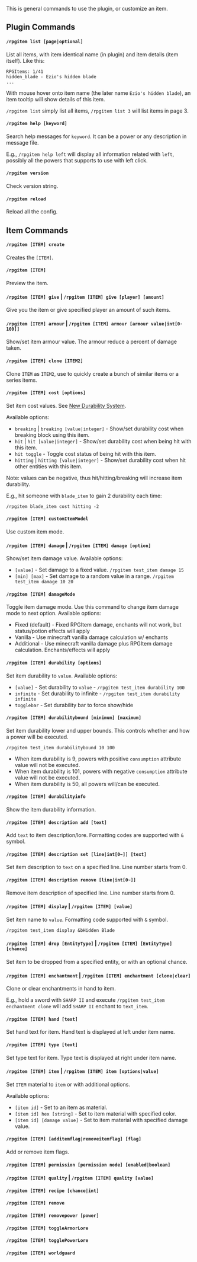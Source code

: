 This is general commands to use the plugin, or customize an item.

## Plugin Commands

#### `/rpgitem list [page|optional]`

List all items, with item identical name (in plugin) and item details (item itself). Like this:

```
RPGItems: 1/41
hidden_blade - Ezio's hidden blade
...
```

With mouse hover onto item name (the later name `Ezio's hidden blade`), an item tooltip will show details of this item.

`/rpgitem list` simply list all items, `/rpgitem list 3` will list items in page 3.

#### `/rpgitem help [keyword]`

Search help messages for `keyword`. It can be a power or any description in message file.

E.g., `/rpgitem help left` will display all information related with `left`, possibly all the powers that supports to use with left click.

#### `/rpgitem version`

Check version string.

#### `/rpgitem reload`

Reload all the config.

## Item Commands

#### `/rpgitem [ITEM] create`

Creates the `[ITEM]`.

#### `/rpgitem [ITEM]`

Preview the item.

#### `/rpgitem [ITEM] give` | `/rpgitem [ITEM] give [player] [amount]`

Give you the item or give specified player an amount of such items.

#### `/rpgitem [ITEM] armour` | `/rpgitem [ITEM] armour [armour value|int[0-100]]`

Show/set item armour value. The armour reduce a percent of damage taken.

#### `/rpgitem [ITEM] clone [ITEM2]`

Clone `ITEM` as `ITEM2`, use to quickly create a bunch of similar items or a series items.

#### `/rpgitem [ITEM] cost [options]`

Set item cost values. See [New Durability System](/NyaaCat/RPGitems-reloaded/wiki/New-durability-system).

Available options:

* `breaking` | `breaking [value|integer]` - Show/set durability cost when breaking block using this item.
* `hit` | `hit [value|integer]` - Show/set durability cost when being hit with this item.
* `hit toggle` - Toggle cost status of being hit with this item.
* `hitting` | `hitting [value|integer]` - Show/set durability cost when hit other entities with this item.

Note: values can be negative, thus hit/hitting/breaking will increase item durability.

E.g., hit someone with `blade_item` to gain 2 durability each time:

```
/rpgitem blade_item cost hitting -2
```

#### `/rpgitem [ITEM] customItemModel`

Use custom item mode.

#### `/rpgitem [ITEM] damage` | `/rpgitem [ITEM] damage [option]`

Show/set item damage value. Available options:

* `[value]` - Set damage to a fixed value. `/rpgitem test_item damage 15`
* `[min] [max]` - Set damage to a random value in a range. `/rpgitem test_item damage 10 20`

#### `/rpgitem [ITEM] damageMode`

Toggle item damage mode. Use this command to change item damage mode to next option. Available options:

* Fixed (default) - Fixed RPGItem damage, enchants will not work, but status/potion effects will apply
* Vanilla - Use minecraft vanilla damage calculation w/ enchants
* Additional - Use minecraft vanilla damage plus RPGItem damage calculation. Enchants/effects will apply

#### `/rpgitem [ITEM] durability [options]`

Set item durability to `value`. Available options:

* `[value]` - Set durability to `value` - `/rpgitem test_item durability 100`
* `infinite` - Set durability to infinite - `/rpgitem test_item durability infinite`
* `togglebar` - Set durability bar to force show/hide

#### `/rpgitem [ITEM] durabilitybound [minimum] [maximum]`

Set item durability lower and upper bounds. This controls whether and how a power will be executed.

```
/rpgitem test_item durabilitybound 10 100
```

* When item durability is 9, powers with positive `consumption` attribute value will not be executed.
* When item durability is 101, powers with negative `consumption` attribute value will not be executed.
* When item durability is 50, all powers will/can be executed.

#### `/rpgitem [ITEM] durabilityinfo`

Show the item durability information.

#### `/rpgitem [ITEM] description add [text]`

Add `text` to item description/lore. Formatting codes are supported with `&` symbol.

#### `/rpgitem [ITEM] description set [line|int[0~]] [text]`

Set item description to `text` on a specified line. Line number starts from 0.

#### `/rpgitem [ITEM] description remove [line|int[0~]]`

Remove item description of specified line. Line number starts from 0.

#### `/rpgitem [ITEM] display` | `/rpgitem [ITEM] [value]`

Set item name to `value`. Formatting code supported with `&` symbol.

```
/rpgitem test_item display &bHidden Blade
```

#### `/rpgitem [ITEM] drop [EntityType]` | `/rpgitem [ITEM] [EntityType] [chance]`

Set item to be dropped from a specified entity, or with an optional chance.

#### `/rpgitem [ITEM] enchantment` | `/rpgitem [ITEM] enchantment [clone|clear]`

Clone or clear enchantments in hand to item.

E.g., hold a sword with `SHARP II` and execute `/rpgitem test_item enchantment clone` will add `SHARP II` enchant to `text_item`.

#### `/rpgitem [ITEM] hand [text]`

Set hand text for item. Hand text is displayed at left under item name.

#### `/rpgitem [ITEM] type [text]`

Set type text for item. Type text is displayed at right under item name.

#### `/rpgitem [ITEM] item` | `/rpgitem [ITEM] item [options|value]`

Set `ITEM` material to `item` or with additional options.

Available options:

* `[item id]` - Set to an item as material.
* `[item id] hex [string]` - Set to item material with specified color.
* `[item id] [damage value]` - Set to item material with specified damage value.

#### `/rpgitem [ITEM] [additemflag|removeitemflag] [flag]`

Add or remove item flags.

#### `/rpgitem [ITEM] permission [permission node] [enabled|boolean]`

#### `/rpgitem [ITEM] quality` | `/rpgitem [ITEM] quality [value]`

#### `/rpgitem [ITEM] recipe [chance|int]`

#### `/rpgitem [ITEM] remove`

#### `/rpgitem [ITEM] removepower [power]`

#### `/rpgitem [ITEM] toggleArmorLore`

#### `/rpgitem [ITEM] togglePowerLore`

#### `/rpgitem [ITEM] worldguard`